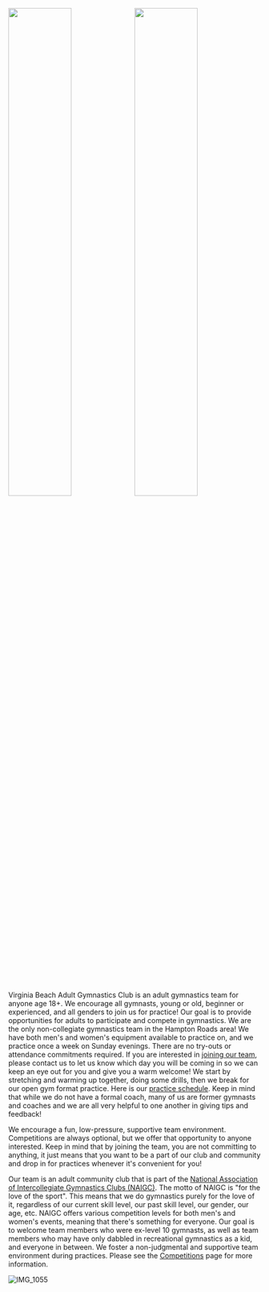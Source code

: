 <img src="https://user-images.githubusercontent.com/108369432/225924539-667de481-c5aa-4c4e-a5a1-412f92b4a192.JPG" width="50%" /><img src="https://user-images.githubusercontent.com/108369432/225924509-e9886d30-56f1-4d1b-8d4e-3eff9b26594c.jpg" width="50%" />

Virginia Beach Adult Gymnastics Club is an adult gymnastics team for anyone age 18+. We encourage all gymnasts, young or old, beginner or experienced, and all genders to join us for practice! Our goal is to provide opportunities for adults to participate and compete in gymnastics. We are the only non-collegiate gymnastics team in the Hampton Roads area! We have both men's and women's equipment available to practice on, and we practice once a week on Sunday evenings. There are no try-outs or attendance commitments required. If you are interested in [joining our team](https://vbadultgymnasticsclub.github.io/join-the-team), please contact us to let us know which day you will be coming in so we can keep an eye out for you and give you a warm welcome! We start by stretching and warming up together, doing some drills, then we break for our open gym format practice. Here is our [practice schedule](https://vbadultgymnasticsclub.github.io/practice-schedule). Keep in mind that while we do not have a formal coach, many of us are former gymnasts and coaches and we are all very helpful to one another in giving tips and feedback! 

We encourage a fun, low-pressure, supportive team environment. Competitions are always optional, but we offer that opportunity to anyone interested. Keep in mind that by joining the team, you are not committing to anything, it just means that you want to be a part of our club and community and drop in for practices whenever it's convenient for you!

Our team is an adult community club that is part of the [National Association of Intercollegiate Gymnastics Clubs (NAIGC)](https://naigc.org/). The motto of NAIGC is "for the love of the sport". This means that we do gymnastics purely for the love of it, regardless of our current skill level, our past skill level,  our gender, our age, etc. NAIGC offers various competition levels for both men's and women's events, meaning that there's something for everyone. Our goal is to welcome team members who were ex-level 10 gymnasts, as well as team members who may have only dabbled in recreational gymnastics as a kid, and everyone in between. We foster a non-judgmental and supportive team environment during practices. Please see the [Competitions](https://vbadultgymnasticsclub.github.io/competitions) page for more information.

![IMG_1055](https://user-images.githubusercontent.com/108369432/225924557-1597dea0-0018-4836-b6a7-1aed4ff6976d.JPG)


